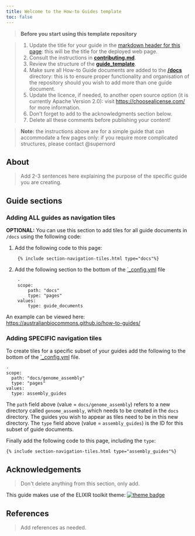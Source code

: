 ```yaml
---
title: Welcome to the How-to Guides template
toc: false
---
```


> **Before you start using this template repository**

> 1. Update the title for your guide in the [markdown header for this page](https://github.com/AustralianBioCommons/how-to-guide-template/blob/main/index.md?plain=1#L2): this will be the title for the deployed web page.
> 2. Consult the instructions in [**contributing.md**](/docs/contributing.md).
> 3. Review the structure of the [**guide_template**](/docs/guide_template.md).
> 4. Make sure all How-to Guide documents are added to the [**/docs**](https://github.com/AustralianBioCommons/how-to-guide-template/tree/main/docs) directory: this is to ensure proper functionality and organisation of the repository should you wish to add more than one guide document.
> 5. Update the licence, if needed, to another open source option (it is currently Apache Version 2.0): visit https://choosealicense.com/ for more information.
> 6. Don't forget to add to the acknowledgments section below.
> 7. Delete all these comments before publishing your content!

> **Note:** the instructions above are for a simple guide that can accommodate a few pages only: if you require more complicated structures, please contact @supernord 


## About 

> Add 2-3 sentences here explaining the purpose of the specific guide you are creating.

## Guide sections


### Adding ALL guides as navigation tiles

**OPTIONAL:** You can use this section to add tiles for all guide documents in `/docs` using the following code:

1. Add the following code to this page:

        {% include section-navigation-tiles.html type="docs"%}


2. Add the following section to the bottom of the [`_config.yml](/_config.yml) file

        -
        scope:
            path: "docs"
            type: "pages"
        values:
            type: guide_documents


An example can be viewed here: https://australianbiocommons.github.io/how-to-guides/

### Adding SPECIFIC navigation tiles

To create tiles for a specific subset of your guides add the following to the bottom of the [`_config.yml](/_config.yml) file.

    -
    scope:
      path: "docs/genome_assembly"
      type: "pages"
    values:
      type: assembly_guides

The `path` field above (value = `docs/genome_assembly`) refers to a new directory called `genome_assembly`, which needs to be created in the `docs` directory.
The guides you wish to appear as tiles need to be in this new directory. The `type` field above (value = `assembly_guides`) is the ID for this subset of guide documents.

Finally add the following code to this page, including the `type`:

    {% include section-navigation-tiles.html type="assembly_guides"%}



## Acknowledgements

> Don't delete anything from this section, only add.

This guide makes use of the ELIXIR toolkit theme: [![theme badge](https://img.shields.io/badge/ELIXIR%20toolkit%20theme-jekyll-blue?color=0d6efd)](https://github.com/ELIXIR-Belgium/elixir-toolkit-theme)


## References

> Add references as needed.



